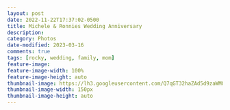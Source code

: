 ```yaml
---
layout: post
date: 2022-11-22T17:37:02-0500
title: Michele & Ronnies Wedding Anniversary
description: 
category: Photos 
date-modified: 2023-03-16
comments: true
tags: [rocky, wedding, family, mom]
feature-image: 
feature-image-width: 100%
feature-image-height: auto
thumbnail-image: https://lh3.googleusercontent.com/Q7qGT32haZAd5d9zaWMQpZITWqD7elaj1kLpA_Ccn-fe_UIn3CXk1uTNpaM9-FLqouuhJVfZwnpTT3RHwJQsCCF37_Yia3yFWNVQfp7SOMohiZCOgOlKkjz6Bug_diigD8qwYlbi-Bc=w1920-h1080
thumbnail-image-width: 150px
thumbnail-image-height: auto
---
```

<script src="https://cdn.jsdelivr.net/npm/publicalbum@latest/embed-ui.min.js" async></script>
<div class="pa-gallery-player-widget" style="width:100%; height:480px; display:none;"
  data-link="https://photos.app.goo.gl/dkFGYLSG6EsonvTm7"
  data-title="Michelle and Ronnie Glick 50th"
  data-description="10 new items added to shared album">
  <object data="https://lh3.googleusercontent.com/MKcgAzqZ5-BQXZhSu_4KmvtzjhgXT3pqK_v_r5LoG-Pb9sfR2pZ8N0LN_R5PYYr3Fnc3ew_7_XAnYpuEe0716PWbBFY-blCBLWjUm5lRoUij5vdIlrWCzr1AjhDkMAfRJZh6tu_MVVA=w1920-h1080"></object>
  <object data="https://lh3.googleusercontent.com/6DOnS_g19V_7Ykzbk8itci-hLvvBX-1oxN-3toyg6IMe5YPE03Lij5JltalNxoT8e91yPoUT-0SqzSyrOSUa0zPtPZxo56qD7BUY0C0Lwhuq5q7Ob8__v_cP5Gkw7npRX4QxI1W1Fj0=w1920-h1080"></object>
  <object data="https://lh3.googleusercontent.com/uZ1HYIr8NUF0efxPLPbkDBujwB22fF1-j0yvKqrTGoWuRgfxozwWaxAmQ0fHwlAHNk9NJDLCggpjuUaO1B6jVL2vHgOKaviR6_8yUKnyr0WToXWZcMhNilFhTpsQOgplvKl8fUuQheA=w1920-h1080"></object>
  <object data="https://lh3.googleusercontent.com/rRqapDTnHI0rEjqipC92334to-wrbEJ8Edzu0230p-HmcXKKZAfY7FLkLqMaYM9SloKakbudmpuDmaW75Uj2PMvohPlLoIrUFqaansZ8ZL-xozMHuuN3pD_WjlCeXj5PLFMHNM9xozU=w1920-h1080"></object>
  <object data="https://lh3.googleusercontent.com/Po3MuDzNjD63Zx2UNCewr3j6-o5uI6yR7k_2iBpvwdwnHU-KcZ9LFjvEMGNk1JGPlG52pNTkhrpJdRiiIhTl5zXz4Qx8M83_DZu5l07lUpzrzkJPd5mbElnKdqwVBMUIZBdjM_fz5Fo=w1920-h1080"></object>
  <object data="https://lh3.googleusercontent.com/wCW9suikeApoZowQgZN0DOubFEbOAWfw3QnmwMLwqDTfrcc18UWXhRVGjnIhSVYz99s_OUmXaPxCxDgLboXFceFYELhWmpJ2WQZTcVyAbl2NdOAF-xfDsRPquwPcb9rVVAMXkCoKJg0=w1920-h1080"></object>
  <object data="https://lh3.googleusercontent.com/Q7qGT32haZAd5d9zaWMQpZITWqD7elaj1kLpA_Ccn-fe_UIn3CXk1uTNpaM9-FLqouuhJVfZwnpTT3RHwJQsCCF37_Yia3yFWNVQfp7SOMohiZCOgOlKkjz6Bug_diigD8qwYlbi-Bc=w1920-h1080"></object>
  <object data="https://lh3.googleusercontent.com/g6Wzw_efcxOvwvpvFHQ07iMpMz0xyjjhDAFHu4ll3CPSQ0eIayeInlwkphl-inOC5EV7ocyRvuL3hFr-ZWr8AHrItvFJx6tupKMGqXD2CUpdoHEEL-qFyxPxwWmTtEZNA1URp-4a42g=w1920-h1080"></object>
  <object data="https://lh3.googleusercontent.com/bgiDKnDejCflwcMfcNK1W6C3iAh29bogVqffFVC4LhByZt1srGjRG1jltTuNSKuiQSexY_i3tbECs2DNA54LVWxnUkcbnRKZiR-wPCkLMTgpIpuMBQZP0QqhUmxw-fHeqHEDdgXBB-M=w1920-h1080"></object>
  <object data="https://lh3.googleusercontent.com/zGBICAbKpCgybeKAlGeoEpkx7fFtY_8O9_o6pqGfv8hX2JpdVxnoK5sYqk7aCeqvb1C8ZY40XNtXjQpEFHpIhVstYaXSwJJpbnZN7k4hHOYVG19RUm-z1Oy3RSKIKu4l0z3yHEapvQQ=w1920-h1080"></object>
</div>
